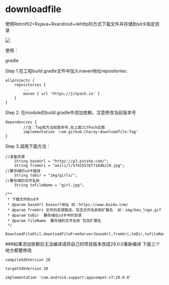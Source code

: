 # downloadfile
使用Retrofit2+Rxjava+Rxandroid+okhttp的方式下载文件并存储到sd卡指定目录

[![](https://jitpack.io/v/Charay/downloadfile.svg)](https://jitpack.io/#Charay/downloadfile)

使用：


gradle

Step 1.在工程build.gradle文件中加入maven地址repositories:

	allprojects {
		repositories {
			...
			maven { url 'https://jitpack.io' }
		}
	}
Step 2. 在module的build.gradle中添加依赖，注意修改当前版本号

	dependencies {
			//注：Tag改为当前版本号,在上面JitPack后面
	        implementation 'com.github.Charay:downloadfile:Tag'
	}


Step 3.调用下面方法：

	//准备资源
		String baseUrl = "https://p3.pstatp.com/";
    	String fromUri = "weili/l/57425576771846219.jpg";
    //要存储的sd卡路径
    	String toDir = "img/girls/";
    //要存储的文件名称
    	String tofileName = "girl.jpg";

	/**
     * 下载文件到sd卡
     * @param baseUrl baseurl地址 如：https://www.baidu.com/
     * @param fromUri 文件的资源路径，包含文件名称和扩展名  如：img/bau_logo.gif
     * @param toDir  要存储在sd卡中的目录
     * @param fileName  要存储的文件名称 包含扩展名
     */
	
	DownloadFileUtil.downloadFileFromServer(baseUrl,fromUri,toDir,tofileName);
###如果添加依赖后无法编译请将自己的项目版本改成28.0.0重新编译
下面三个地方都要修改

	compileSdkVersion 28

	targetSdkVersion 28
	
	implementation 'com.android.support:appcompat-v7:28.0.0'
